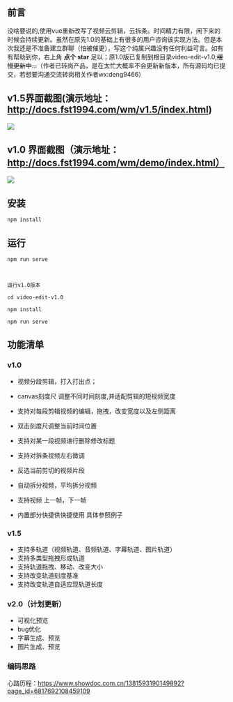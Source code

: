 ## 前言
没啥要说的,使用vue重新改写了视频云剪辑，云拆条。时间精力有限，闲下来的时候会持续更新。虽然在原先1.0的基础上有很多的用户咨询该实现方法。但是本次我还是不准备建立群聊（怕被催更），写这个纯属兴趣没有任何利益可言。如有有帮助到你，右上角 **点个 star** 足以；原1.0版已复制到根目录video-edit-v1.0;~~缓慢更新中...~~（作者已转岗产品，是在太忙大概率不会更新新版本，所有源码均已提交，若想要沟通交流转岗相关作者wx:deng9466）
## v1.5界面截图(演示地址：http://docs.fst1994.com/wm/v1.5/index.html)
![](https://www.showdoc.com.cn/server/api/attachment/visitfile/sign/b040bebc6070a7c0ac6cca91176876f4)

## v1.0 界面截图（演示地址：http://docs.fst1994.com/wm/demo/index.html）

![](https://www.showdoc.com.cn/server/api/attachment/visitfile/sign/d271acdcb626114509a38612671127b6)



## 安装
```
npm install
```

## 运行

```
npm run serve



运行v1.0版本

cd video-edit-v1.0

npm install 

npm run serve
```


## 功能清单


### v1.0 
+ 视频分段剪辑，打入打出点；

+ canvas刻度尺 调整不同时间刻度,并适配剪辑的短视频宽度

+ 支持对每段剪辑视频的编辑，拖拽，改变宽度以及左侧距离

+ 双击刻度尺调整当前时间位置

+ 支持对某一段视频进行删除修改标题

+ 支持对拆条视频左右微调

+ 反选当前剪切的视频片段

+ 自动拆分视频，平均拆分视频

+ 支持视频 上一帧，下一帧

+ 内置部分快捷供快捷使用 具体参照例子

### v1.5 
+ 支持多轨道（视频轨道、音频轨道、字幕轨道、图片轨道）
+ 支持多类型拖拽形成轨道
+ 支持轨道拖拽、移动、改变大小
+ 支持改变轨道刻度基准
+ 支持改变轨道自适应现轨道长度

### v2.0（计划更新）
+ 可视化预览
+ bug优化
+ 字幕生成、预览
+ 图片生成、预览


### 编码思路
心路历程：https://www.showdoc.com.cn/1381593190149892?page_id=6817692108459109





